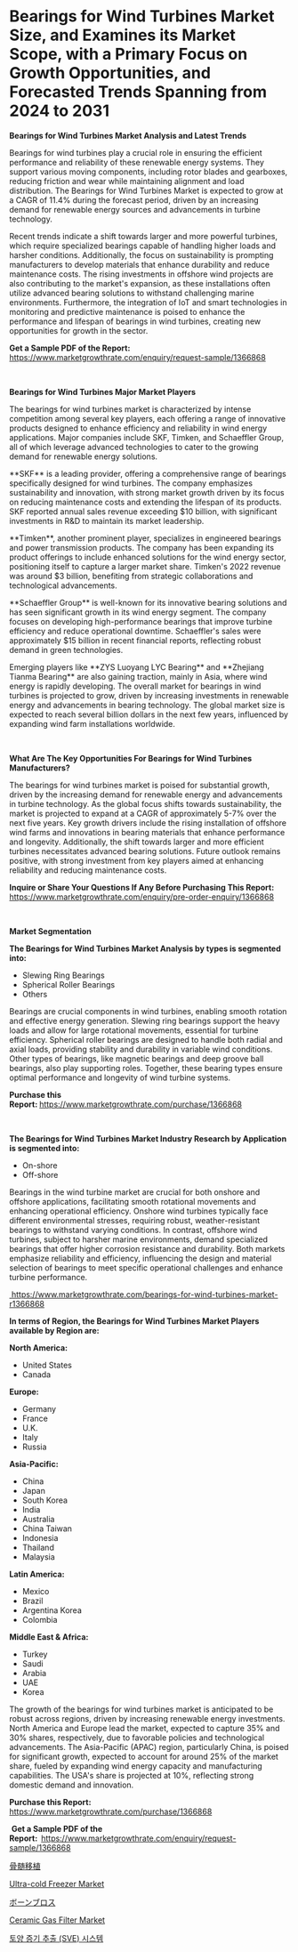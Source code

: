 <p><h1>Bearings for Wind Turbines Market Size, and Examines its Market Scope, with a Primary Focus on Growth Opportunities, and Forecasted Trends Spanning from 2024 to 2031</h1></p><p><strong>Bearings for Wind Turbines Market Analysis and Latest Trends</strong></p>
<p><p>Bearings for wind turbines play a crucial role in ensuring the efficient performance and reliability of these renewable energy systems. They support various moving components, including rotor blades and gearboxes, reducing friction and wear while maintaining alignment and load distribution. The Bearings for Wind Turbines Market is expected to grow at a CAGR of 11.4% during the forecast period, driven by an increasing demand for renewable energy sources and advancements in turbine technology.</p><p>Recent trends indicate a shift towards larger and more powerful turbines, which require specialized bearings capable of handling higher loads and harsher conditions. Additionally, the focus on sustainability is prompting manufacturers to develop materials that enhance durability and reduce maintenance costs. The rising investments in offshore wind projects are also contributing to the market's expansion, as these installations often utilize advanced bearing solutions to withstand challenging marine environments. Furthermore, the integration of IoT and smart technologies in monitoring and predictive maintenance is poised to enhance the performance and lifespan of bearings in wind turbines, creating new opportunities for growth in the sector.</p></p>
<p><strong>Get a Sample PDF of the Report:&nbsp;</strong> <a href="https://www.marketgrowthrate.com/enquiry/request-sample/1366868">https://www.marketgrowthrate.com/enquiry/request-sample/1366868</a></p>
<p>&nbsp;</p>
<p><strong>Bearings for Wind Turbines Major Market Players</strong></p>
<p><p>The bearings for wind turbines market is characterized by intense competition among several key players, each offering a range of innovative products designed to enhance efficiency and reliability in wind energy applications. Major companies include SKF, Timken, and Schaeffler Group, all of which leverage advanced technologies to cater to the growing demand for renewable energy solutions.</p><p>**SKF** is a leading provider, offering a comprehensive range of bearings specifically designed for wind turbines. The company emphasizes sustainability and innovation, with strong market growth driven by its focus on reducing maintenance costs and extending the lifespan of its products. SKF reported annual sales revenue exceeding $10 billion, with significant investments in R&D to maintain its market leadership.</p><p>**Timken**, another prominent player, specializes in engineered bearings and power transmission products. The company has been expanding its product offerings to include enhanced solutions for the wind energy sector, positioning itself to capture a larger market share. Timken's 2022 revenue was around $3 billion, benefiting from strategic collaborations and technological advancements.</p><p>**Schaeffler Group** is well-known for its innovative bearing solutions and has seen significant growth in its wind energy segment. The company focuses on developing high-performance bearings that improve turbine efficiency and reduce operational downtime. Schaeffler's sales were approximately $15 billion in recent financial reports, reflecting robust demand in green technologies.</p><p>Emerging players like **ZYS Luoyang LYC Bearing** and **Zhejiang Tianma Bearing** are also gaining traction, mainly in Asia, where wind energy is rapidly developing. The overall market for bearings in wind turbines is projected to grow, driven by increasing investments in renewable energy and advancements in bearing technology. The global market size is expected to reach several billion dollars in the next few years, influenced by expanding wind farm installations worldwide.</p></p>
<p>&nbsp;</p>
<p><strong>What Are The Key Opportunities For Bearings for Wind Turbines Manufacturers?</strong></p>
<p><p>The bearings for wind turbines market is poised for substantial growth, driven by the increasing demand for renewable energy and advancements in turbine technology. As the global focus shifts towards sustainability, the market is projected to expand at a CAGR of approximately 5-7% over the next five years. Key growth drivers include the rising installation of offshore wind farms and innovations in bearing materials that enhance performance and longevity. Additionally, the shift towards larger and more efficient turbines necessitates advanced bearing solutions. Future outlook remains positive, with strong investment from key players aimed at enhancing reliability and reducing maintenance costs.</p></p>
<p><strong>Inquire or Share Your Questions If Any Before Purchasing This Report:</strong> <a href="https://www.marketgrowthrate.com/enquiry/pre-order-enquiry/1366868">https://www.marketgrowthrate.com/enquiry/pre-order-enquiry/1366868</a></p>
<p>&nbsp;</p>
<p><strong>Market Segmentation</strong></p>
<p><strong>The Bearings for Wind Turbines Market Analysis by types is segmented into:</strong></p>
<p><ul><li>Slewing Ring Bearings</li><li>Spherical Roller Bearings</li><li>Others</li></ul></p>
<p><p>Bearings are crucial components in wind turbines, enabling smooth rotation and effective energy generation. Slewing ring bearings support the heavy loads and allow for large rotational movements, essential for turbine efficiency. Spherical roller bearings are designed to handle both radial and axial loads, providing stability and durability in variable wind conditions. Other types of bearings, like magnetic bearings and deep groove ball bearings, also play supporting roles. Together, these bearing types ensure optimal performance and longevity of wind turbine systems.</p></p>
<p><strong>Purchase this Report:&nbsp;</strong><a href="https://www.marketgrowthrate.com/purchase/1366868">https://www.marketgrowthrate.com/purchase/1366868</a></p>
<p>&nbsp;</p>
<p><strong>The Bearings for Wind Turbines Market Industry Research by Application is segmented into:</strong></p>
<p><ul><li>On-shore</li><li>Off-shore</li></ul></p>
<p><p>Bearings in the wind turbine market are crucial for both onshore and offshore applications, facilitating smooth rotational movements and enhancing operational efficiency. Onshore wind turbines typically face different environmental stresses, requiring robust, weather-resistant bearings to withstand varying conditions. In contrast, offshore wind turbines, subject to harsher marine environments, demand specialized bearings that offer higher corrosion resistance and durability. Both markets emphasize reliability and efficiency, influencing the design and material selection of bearings to meet specific operational challenges and enhance turbine performance.</p></p>
<p><a href="https://www.marketgrowthrate.com/bearings-for-wind-turbines-market-r1366868">&nbsp;https://www.marketgrowthrate.com/bearings-for-wind-turbines-market-r1366868</a></p>
<p><strong>In terms of Region, the Bearings for Wind Turbines Market Players available by Region are:</strong></p>
<p>
    <p> <strong> North America: </strong>
        <ul>
            <li>United States</li>
            <li>Canada</li>
        </ul>
        </p> 
    <p> <strong> Europe: </strong>
        <ul>
            <li>Germany</li>
            <li>France</li>
            <li>U.K.</li>
            <li>Italy</li>
            <li>Russia</li>
        </ul>
        </p> 
    <p> <strong> Asia-Pacific: </strong>
        <ul>
            <li>China</li>
            <li>Japan</li>
            <li>South Korea</li>
            <li>India</li>
            <li>Australia</li>
            <li>China Taiwan</li>
            <li>Indonesia</li>
            <li>Thailand</li>
            <li>Malaysia</li>
        </ul>
        </p> 
    <p> <strong> Latin America: </strong>
        <ul>
            <li>Mexico</li>
            <li>Brazil</li>
            <li>Argentina Korea</li>
            <li>Colombia</li>
        </ul>
        </p> 
    <p> <strong> Middle East & Africa: </strong>
        <ul>
            <li>Turkey</li>
            <li>Saudi</li>
            <li>Arabia</li>
            <li>UAE</li>
            <li>Korea</li>
        </ul>
    </p>
    </p>
<p><p>The growth of the bearings for wind turbines market is anticipated to be robust across regions, driven by increasing renewable energy investments. North America and Europe lead the market, expected to capture 35% and 30% shares, respectively, due to favorable policies and technological advancements. The Asia-Pacific (APAC) region, particularly China, is poised for significant growth, expected to account for around 25% of the market share, fueled by expanding wind energy capacity and manufacturing capabilities. The USA's share is projected at 10%, reflecting strong domestic demand and innovation.</p></p>
<p><strong>Purchase this Report: </strong><a href="https://www.marketgrowthrate.com/purchase/1366868">https://www.marketgrowthrate.com/purchase/1366868</a></p>
<p>&nbsp;<strong>Get a Sample PDF of the Report:&nbsp;&nbsp;</strong><a href="https://www.marketgrowthrate.com/enquiry/request-sample/1366868">https://www.marketgrowthrate.com/enquiry/request-sample/1366868</a></p>
<p><strong></strong></p>
<p><p><a href="https://medium.com/@lavonnedefsmc/%E9%AA%A8%E9%AB%84%E7%A7%BB%E6%A4%8D%E5%B8%82%E5%A0%B4%E3%81%AE%E8%A6%8F%E6%A8%A1%E3%81%A8%E3%82%B7%E3%82%A7%E3%82%A2%E5%88%86%E6%9E%90-%E6%88%90%E9%95%B7%E3%83%88%E3%83%AC%E3%83%B3%E3%83%89%E3%81%A8%E4%BA%88%E6%B8%AC-2024%E5%B9%B4-2031%E5%B9%B4-6f6ab0d5faa6?postPublishedType=repub">骨髄移植</a></p><p><a href="https://github.com/mabutironaldo/Market-Research-Report-List-6/blob/main/ultra-cold-freezer-market.md">Ultra-cold Freezer Market</a></p><p><a href="https://medium.com/@lavonnedefsmc/%E3%82%B0%E3%83%AD%E3%83%BC%E3%83%90%E3%83%AB%E3%83%9C%E3%83%BC%E3%83%B3%E3%83%96%E3%83%AD%E3%82%B9%E5%B8%82%E5%A0%B4%E3%82%BB%E3%82%AF%E3%82%BF%E3%83%BC-2024-2031-%E5%B8%82%E5%A0%B4%E6%8C%87%E6%A8%99%E3%81%A8%E5%B8%82%E5%A0%B4%E6%88%A6%E7%95%A5%E3%81%AE%E3%82%A4%E3%83%B3%E3%82%B5%E3%82%A4%E3%83%88-ecf2b490fae7">ボーンブロス</a></p><p><a href="https://www.linkedin.com/pulse/ceramic-gas-filter-market-global-regional-analysis-focus-end-ilede?trackingId=8PWp2cRETmCWvEkI%2FLLvGQ%3D%3D">Ceramic Gas Filter Market</a></p><p><a href="https://medium.com/@zacharyscthmitt4465/%ED%86%A0%EC%96%91-%EC%A6%9D%EA%B8%B0-%EC%B6%94%EC%B6%9C-sve-%EC%8B%9C%EC%8A%A4%ED%85%9C-%EC%8B%9C%EC%9E%A5%EC%9D%B4-%EC%96%B4%EB%96%BB%EA%B2%8C-%EB%B0%9C%EC%A0%84%ED%95%A0-%EA%B2%83%EC%9D%B8%EA%B0%80-2024%EB%85%84%EB%B6%80%ED%84%B0-2031%EB%85%84%EA%B9%8C%EC%A7%80%EC%9D%98-%EC%A3%BC%EC%9A%94-%EC%8B%9C%EC%9E%A5-%EB%8F%99%ED%96%A5%EA%B3%BC-%EC%A7%80%EC%97%AD-%EC%97%AD%ED%95%99-85d0f59167b5?postPublishedType=repub">토양 증기 추출 (SVE) 시스템</a></p></p>